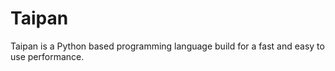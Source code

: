 # Taipan
Taipan is a Python based programming language build for a fast and easy to use performance.

